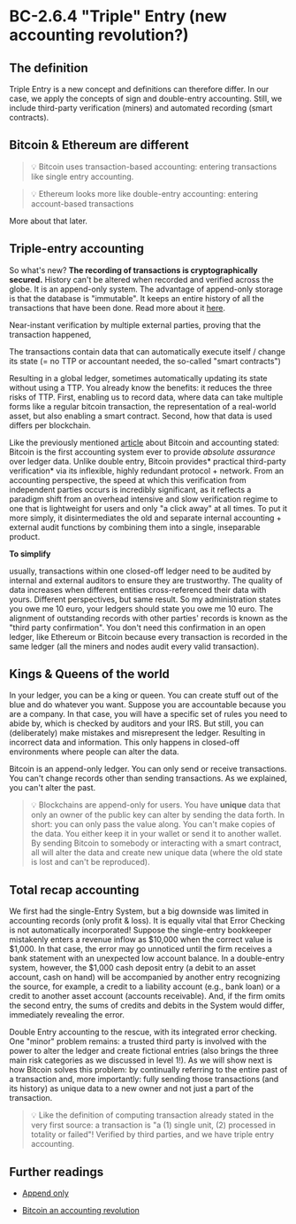# BC-2.6.4 "Triple" Entry (new accounting revolution?)


## The definition
Triple Entry is a new concept and definitions can therefore differ. In our case, we apply the concepts of sign and double-entry accounting. Still, we include third-party verification (miners) and automated recording (smart contracts).

## Bitcoin & Ethereum are different
>💡 Bitcoin uses transaction-based accounting: entering transactions like single entry accounting.

 

>💡 Ethereum looks more like double-entry accounting: entering account-based transactions


More about that later.

## Triple-entry accounting
So what's new?  **The recording of transactions is cryptographically secured.**
History can't be altered when recorded and verified across the globe. It is an append-only system. The advantage of append-only storage is that the database is "immutable". It keeps an entire history of all the transactions that have been done. Read more about it [here](https://redislabs.com/ebook/part-2-core-concepts/chapter-4-keeping-data-safe-and-ensuring-performance/4-1-persistence-options/4-1-2-append-only-file-persistence/).

Near-instant verification by multiple external parties, proving that the transaction happened,

The transactions contain data that can automatically execute itself / change its state (= no TTP or accountant needed, the so-called "smart contracts")

Resulting in a global ledger, sometimes automatically updating its state without using a TTP. You already know the benefits: it reduces the three risks of TTP. First, enabling us to record data, where data can take multiple forms like a regular bitcoin transaction, the representation of a real-world asset, but also enabling a smart contract. Second, how that data is used differs per blockchain.

Like the previously mentioned [article]( https://medium.com/@permabullnino/bitcoin-an-accounting-revolution-40efcb903d7b) about Bitcoin and accounting stated: Bitcoin is the first accounting system ever to provide *absolute assurance* over ledger data. Unlike double entry, Bitcoin provides* practical third-party verification* via its inflexible, highly redundant protocol + network. From an accounting perspective, the speed at which this verification from independent parties occurs is incredibly significant, as it reflects a paradigm shift from an overhead intensive and slow verification regime to one that is lightweight for users and only "a click away" at all times.
To put it more simply, it disintermediates the old and separate internal accounting + external audit functions by combining them into a single, inseparable product.

**To simplify**

usually, transactions within one closed-off ledger need to be audited by internal and external auditors to ensure they are trustworthy. The quality of data increases when different entities cross-referenced their data with yours. Different perspectives, but same result. So my administration states you owe me 10 euro, your ledgers should state you owe me 10 euro. The alignment of outstanding records with other parties' records is known as the "third party confirmation". You don't need this confirmation in an open ledger, like Ethereum or Bitcoin because every transaction is recorded in the same ledger (all the miners and nodes audit every valid transaction).

## Kings & Queens of the world

In your ledger, you can be a king or queen. You can create stuff out of the blue and do whatever you want. Suppose you are accountable because you are a company. In that case, you will have a specific set of rules you need to abide by, which is checked by auditors and your IRS. But still, you can (deliberately) make mistakes and misrepresent the ledger. Resulting in incorrect data and information. This only happens in closed-off environments where people can alter the data.

Bitcoin is an append-only ledger. You can only send or receive transactions. You can't change records other than sending transactions. As we explained, you can't alter the past.

>💡 Blockchains are append-only for users. You have **unique** data that only an owner of the public key can alter by sending the data forth.
In short: you can only pass the value along. You can't make copies of the data. You either keep it in your wallet or send it to another wallet. By sending Bitcoin to somebody or interacting with a smart contract, all will alter the data and create new unique data (where the old state is lost and can't be reproduced).

## Total recap accounting
We first had the single-Entry System, but a big downside was limited in accounting records (only profit & loss). It is equally vital that Error Checking is not automatically incorporated! Suppose the single-entry bookkeeper mistakenly enters a revenue inflow as $10,000 when the correct value is $1,000. In that case, the error may go unnoticed until the firm receives a bank statement with an unexpected low account balance. In a double-entry system, however, the $1,000 cash deposit entry (a debit to an asset account, cash on hand) will be accompanied by another entry recognizing the source, for example, a credit to a liability account (e.g., bank loan) or a credit to another asset account (accounts receivable). And, if the firm omits the second entry, the sums of credits and debits in the System would differ, immediately revealing the error.

Double Entry accounting to the rescue, with its integrated error checking. One "minor" problem remains: a trusted third party is involved with the power to alter the ledger and create fictional entries (also brings the three main risk categories as we discussed in level 1!). As we will show next is how Bitcoin solves this problem: by continually referring to the entire past of a transaction and, more importantly: fully sending those transactions (and its history) as unique data to a new owner and not just a part of the transaction.

>💡 Like the definition of computing transaction already stated in the very first source: a transaction is "a (1) single unit, (2) processed in totality or failed"! Verified by third parties, and we have triple entry accounting.

## Further readings

* [Append only](https://redislabs.com/ebook/part-2-core-concepts/chapter-4-keeping-data-safe-and-ensuring-performance/4-1-persistence-options/4-1-2-append-only-file-persistence/)

* [Bitcoin an accounting revolution]( https://medium.com/@permabullnino/bitcoin-an-accounting-revolution-40efcb903d7b)




